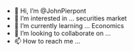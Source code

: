 - 👋 Hi, I’m @JohnPierpont
- 👀 I’m interested in ... securities market
- 🌱 I’m currently learning ... Economics
- 💞️ I’m looking to collaborate on ... 
- 📫 How to reach me ... 

<!---
JohnPierpont/JohnPierpont is a ✨ special ✨ repository because its `README.md` (this file) appears on your GitHub profile.
You can click the Preview link to take a look at your changes.
--->
